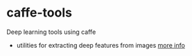 # caffe-tools
Deep learning tools using caffe

- utilities for extracting deep features from images [more info](extract/README.md)
